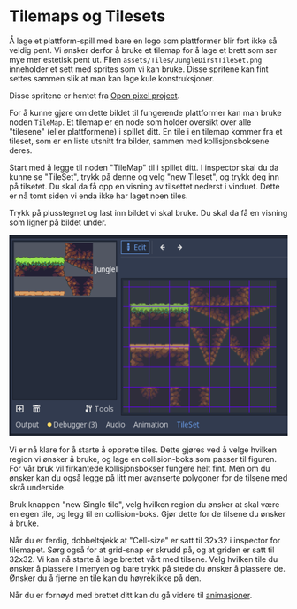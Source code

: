 # Tilemaps og Tilesets

Å lage et plattform-spill med bare en logo som plattformer blir fort
ikke så veldig pent. Vi ønsker derfor å bruke et tilemap for å lage et
brett som ser mye mer estetisk pent ut. Filen `assets/Tiles/JungleDirstTileSet.png`
inneholder et sett med sprites som vi kan bruke. Disse spritene kan fint settes
sammen slik at man kan lage kule konstruksjoner.

Disse spritene er hentet fra [Open pixel project](https://www.openpixelproject.com/).

For å kunne gjøre om dette bildet til fungerende plattformer kan man bruke noden
`TileMap`. Et tilemap er en node som holder oversikt over alle "tilesene"
(eller plattformene) i spillet ditt. En tile i en tilemap kommer fra et tileset,
som er en liste utsnitt fra bilder, sammen med kollisjonsboksene deres.

Start med å legge til noden "TileMap" til i spillet ditt. I inspector skal du
da kunne se "TileSet", trykk på denne og velg "new Tileset", og trykk deg 
inn på tilsetet. Du skal da få opp en visning av tilsettet nederst i vinduet.
Dette er nå tomt siden vi enda ikke har laget noen tiles.

Trykk på plusstegnet og last inn bildet vi skal bruke. Du skal da få en visning
som ligner på bildet under.

![Bilde av tileset](./bilder/tileset.png)

Vi er nå klare for å starte å opprette tiles. Dette gjøres ved å velge hvilken
region vi ønsker å bruke, og lage en collision-boks som passer til figuren. For
vår bruk vil firkantede kollisjonsbokser fungere helt fint. Men om du ønsker kan
du også legge på litt mer avanserte polygoner for de tilsene med skrå underside.

Bruk knappen "new Single tile", velg hvilken region du ønsker at skal være en
egen tile, og legg til en collision-boks. Gjør dette for de tilsene du ønsker
å bruke.

Når du er ferdig, dobbeltsjekk at "Cell-size" er satt til 32x32 i inspector
for tilemapet. Sørg også for at grid-snap er skrudd på, og at griden er satt til
32x32. Vi kan nå starte å lage brettet vårt med tilsene. Velg hvilken tile du
ønsker å plassere i menyen og bare trykk på stede du ønsker å plassere de.
Ønsker du å fjerne en tile kan du høyreklikke på den.

Når du er fornøyd med brettet ditt kan du gå videre til
[animasjoner](05-animasjoner.md).